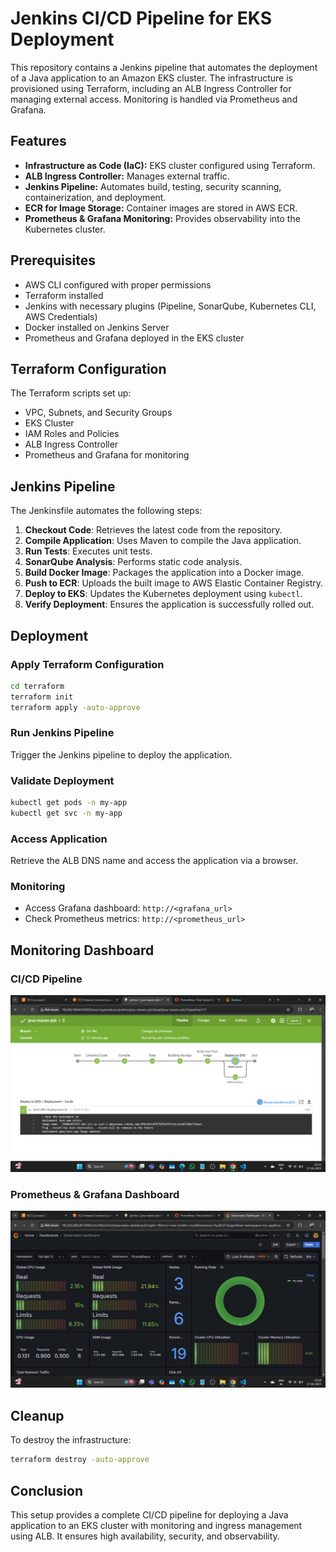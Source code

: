 # Jenkins CI/CD Pipeline for EKS Deployment

This repository contains a Jenkins pipeline that automates the deployment of a Java application to an Amazon EKS cluster. The infrastructure is provisioned using Terraform, including an ALB Ingress Controller for managing external access. Monitoring is handled via Prometheus and Grafana.

## Features
- **Infrastructure as Code (IaC):** EKS cluster configured using Terraform.
- **ALB Ingress Controller:** Manages external traffic.
- **Jenkins Pipeline:** Automates build, testing, security scanning, containerization, and deployment.
- **ECR for Image Storage:** Container images are stored in AWS ECR.
- **Prometheus & Grafana Monitoring:** Provides observability into the Kubernetes cluster.

## Prerequisites
- AWS CLI configured with proper permissions
- Terraform installed
- Jenkins with necessary plugins (Pipeline, SonarQube, Kubernetes CLI, AWS Credentials)
- Docker installed on Jenkins Server
- Prometheus and Grafana deployed in the EKS cluster

## Terraform Configuration
The Terraform scripts set up:
- VPC, Subnets, and Security Groups
- EKS Cluster
- IAM Roles and Policies
- ALB Ingress Controller
- Prometheus and Grafana for monitoring

## Jenkins Pipeline
The Jenkinsfile automates the following steps:
1. **Checkout Code**: Retrieves the latest code from the repository.
2. **Compile Application**: Uses Maven to compile the Java application.
3. **Run Tests**: Executes unit tests.
4. **SonarQube Analysis**: Performs static code analysis.
5. **Build Docker Image**: Packages the application into a Docker image.
6. **Push to ECR**: Uploads the built image to AWS Elastic Container Registry.
7. **Deploy to EKS**: Updates the Kubernetes deployment using `kubectl`.
8. **Verify Deployment**: Ensures the application is successfully rolled out.

## Deployment
### Apply Terraform Configuration
```sh
cd terraform
terraform init
terraform apply -auto-approve
```

### Run Jenkins Pipeline
Trigger the Jenkins pipeline to deploy the application.

### Validate Deployment
```sh
kubectl get pods -n my-app
kubectl get svc -n my-app
```

### Access Application
Retrieve the ALB DNS name and access the application via a browser.

### Monitoring
- Access Grafana dashboard: `http://<grafana_url>`
- Check Prometheus metrics: `http://<prometheus_url>`

## Monitoring Dashboard

### CI/CD Pipeline
![CI/CD Pipelien](images/cicd.png)

### Prometheus & Grafana Dashboard
![Grafana Dashboard](images/prometheus-grafana-dashboard.png)

## Cleanup
To destroy the infrastructure:
```sh
terraform destroy -auto-approve
```

## Conclusion
This setup provides a complete CI/CD pipeline for deploying a Java application to an EKS cluster with monitoring and ingress management using ALB. It ensures high availability, security, and observability.
